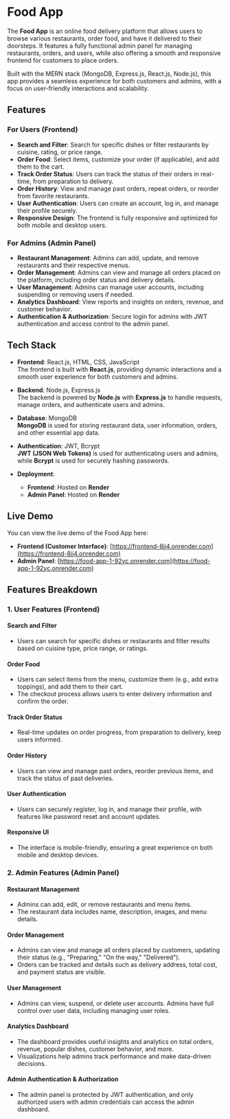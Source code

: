 # Food App

The **Food App** is an online food delivery platform that allows users to browse various restaurants, order food, and have it delivered to their doorsteps. It features a fully functional admin panel for managing restaurants, orders, and users, while also offering a smooth and responsive frontend for customers to place orders.

Built with the MERN stack (MongoDB, Express.js, React.js, Node.js), this app provides a seamless experience for both customers and admins, with a focus on user-friendly interactions and scalability.

## Features

### **For Users (Frontend)**

- **Search and Filter**: Search for specific dishes or filter restaurants by cuisine, rating, or price range.
- **Order Food**: Select items, customize your order (if applicable), and add them to the cart.
- **Track Order Status**: Users can track the status of their orders in real-time, from preparation to delivery.
- **Order History**: View and manage past orders, repeat orders, or reorder from favorite restaurants.
- **User Authentication**: Users can create an account, log in, and manage their profile securely.
- **Responsive Design**: The frontend is fully responsive and optimized for both mobile and desktop users.

### **For Admins (Admin Panel)**

- **Restaurant Management**: Admins can add, update, and remove restaurants and their respective menus.
- **Order Management**: Admins can view and manage all orders placed on the platform, including order status and delivery details.
- **User Management**: Admins can manage user accounts, including suspending or removing users if needed.
- **Analytics Dashboard**: View reports and insights on orders, revenue, and customer behavior.
- **Authentication & Authorization**: Secure login for admins with JWT authentication and access control to the admin panel.

## Tech Stack

- **Frontend**: React.js, HTML, CSS, JavaScript  
  The frontend is built with **React.js**, providing dynamic interactions and a smooth user experience for both customers and admins.
  
- **Backend**: Node.js, Express.js  
  The backend is powered by **Node.js** with **Express.js** to handle requests, manage orders, and authenticate users and admins.

- **Database**: MongoDB  
  **MongoDB** is used for storing restaurant data, user information, orders, and other essential app data.

- **Authentication**: JWT, Bcrypt  
  **JWT (JSON Web Tokens)** is used for authenticating users and admins, while **Bcrypt** is used for securely hashing passwords.

- **Deployment**:  
  - **Frontend**: Hosted on **Render**  
  - **Admin Panel**: Hosted on **Render**  

## Live Demo

You can view the live demo of the Food App here:

- **Frontend (Customer Interface)**: [https://frontend-8jj4.onrender.com](https://frontend-8jj4.onrender.com)
- **Admin Panel**: [https://food-app-1-92yc.onrender.com](https://food-app-1-92yc.onrender.com)

## Features Breakdown

### 1. **User Features (Frontend)**


#### **Search and Filter**
- Users can search for specific dishes or restaurants and filter results based on cuisine type, price range, or ratings.
  
#### **Order Food**
- Users can select items from the menu, customize them (e.g., add extra toppings), and add them to their cart.
- The checkout process allows users to enter delivery information and confirm the order.

#### **Track Order Status**
- Real-time updates on order progress, from preparation to delivery, keep users informed.
  
#### **Order History**
- Users can view and manage past orders, reorder previous items, and track the status of past deliveries.

#### **User Authentication**
- Users can securely register, log in, and manage their profile, with features like password reset and account updates.

#### **Responsive UI**
- The interface is mobile-friendly, ensuring a great experience on both mobile and desktop devices.

### 2. **Admin Features (Admin Panel)**

#### **Restaurant Management**
- Admins can add, edit, or remove restaurants and menu items.
- The restaurant data includes name, description, images, and menu details.

#### **Order Management**
- Admins can view and manage all orders placed by customers, updating their status (e.g., "Preparing," "On the way," "Delivered").
- Orders can be tracked and details such as delivery address, total cost, and payment status are visible.

#### **User Management**
- Admins can view, suspend, or delete user accounts. Admins have full control over user data, including managing user roles.

#### **Analytics Dashboard**
- The dashboard provides useful insights and analytics on total orders, revenue, popular dishes, customer behavior, and more.
- Visualizations help admins track performance and make data-driven decisions.

#### **Admin Authentication & Authorization**
- The admin panel is protected by JWT authentication, and only authorized users with admin credentials can access the admin dashboard.
